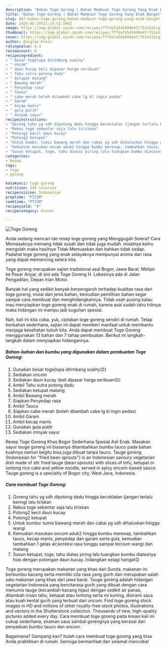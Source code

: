 ```yaml
---
description: "Bahan Toge Goreng | Bahan Membuat Toge Goreng Yang Enak Banget"
title: "Bahan Toge Goreng | Bahan Membuat Toge Goreng Yang Enak Banget"
slug: 847-bahan-toge-goreng-bahan-membuat-toge-goreng-yang-enak-banget
date: 2020-05-29T21:14:53.594Z
image: https://img-global.cpcdn.com/recipes/fffda7a541609e47/751x532cq70/toge-goreng-foto-resep-utama.jpg
thumbnail: https://img-global.cpcdn.com/recipes/fffda7a541609e47/751x532cq70/toge-goreng-foto-resep-utama.jpg
cover: https://img-global.cpcdn.com/recipes/fffda7a541609e47/751x532cq70/toge-goreng-foto-resep-utama.jpg
author: Douglas Klein
ratingvalue: 4.3
reviewcount: 6
recipeingredient:
- " besar togelupa ditimbang soalny"
- " oncom"
- " daun kucay beli dipasar harga seribuan"
- " Tahu sutra potong dadu"
- " ketupat matang"
- " Bawang merah"
- " Penyedap rasa"
- " Tauco"
- " cabe merah boleh ditambah cabe lg kl ingin pedas"
- " Garam"
- " kecap manis"
- " gula putih"
- " minyak sayur"
recipeinstructions:
- "Goreng tahu yg sdh dipotong dadu hingga kecoklatan (jangan terlalu kering) lalu tiriskan"
- "Rebus toge sebentar saja lalu tiriskan"
- "Potong2 kecil daun kucay"
- "Potong2 ketupat"
- "Untuk bumbu: tumis bawang merah dan cabai yg sdh dihaluskan hingga wangi"
- "Kemudian masukan oncom aduk2 hingga bumbu meresap, tambahkan tauco, kecap manis, penyedap dan garam serta gula, kemudian tambahkan 1 gelas air,koreksi rasa tunggu sampai tercium wangi dan matang"
- "Susun ketupat, toge, tahu diatas piring lalu tuangkan bumbu diatasnya hias dengan potongan daun kucay..hidangkan selagi hangat😊"
categories:
- Resep
tags:
- toge
- goreng

katakunci: toge goreng 
nutrition: 243 calories
recipecuisine: Indonesian
preptime: "PT23M"
cooktime: "PT33M"
recipeyield: "4"
recipecategory: Dinner

---
```



![Toge Goreng](https://img-global.cpcdn.com/recipes/fffda7a541609e47/751x532cq70/toge-goreng-foto-resep-utama.jpg)

Anda sedang mencari ide resep toge goreng yang Menggugah Selera? Cara Memasaknya memang tidak susah dan tidak juga mudah. misalnya keliru mengolah maka hasilnya Tidak Memuaskan dan bahkan tidak sedap. Padahal toge goreng yang enak selayaknya mempunyai aroma dan rasa yang dapat memancing selera kita.

Toge goreng merupakan sajian tradisional asal Bogor, Jawa Barat. Melipir ke Pasar Anyar, di sini ada Toge Goreng H. Lokasinya ada di Jalan Pengadilan, Depan Irian Motor.

Banyak hal yang sedikit banyak berpengaruh terhadap kualitas rasa dari toge goreng, mulai dari jenis bahan, kemudian pemilihan bahan segar sampai cara membuat dan menghidangkannya. Tidak usah pusing kalau mau menyiapkan toge goreng enak di rumah, karena asal sudah tahu triknya maka hidangan ini mampu jadi suguhan spesial.


Nah, kali ini kita coba, yuk, ciptakan toge goreng sendiri di rumah. Tetap berbahan sederhana, sajian ini dapat memberi manfaat untuk membantu menjaga kesehatan tubuh kita. Anda dapat membuat Toge Goreng menggunakan 13 bahan dan 7 tahap pembuatan. Berikut ini langkah-langkah dalam menyiapkan hidangannya.

<!--inarticleads1-->

##### Bahan-bahan dan bumbu yang digunakan dalam pembuatan Toge Goreng:

1. Gunakan  besar toge(lupa ditimbang soalny😊)
1. Sediakan  oncom
1. Sediakan  daun kucay (beli dipasar harga seribuan😊)
1. Ambil  Tahu sutra potong dadu
1. Sediakan  ketupat matang
1. Ambil  Bawang merah
1. Siapkan  Penyedap rasa
1. Ambil  Tauco
1. Siapkan  cabe merah (boleh ditambah cabe lg kl ingin pedas)
1. Ambil  Garam
1. Ambil  kecap manis
1. Gunakan  gula putih
1. Sediakan  minyak sayur


Resep Toge Goreng Khas Bogor Sederhana Spesial Asli Enak. Masakan sayur tauge goreng ini biasanya ditambahkan bumbu tauco pada bahan kuahnya namun begitu bisa juga dibuat tanpa tauco. Tauge goreng (Indonesian for &#34;fried bean sprouts&#34;) is an Indonesian savoury vegetarian dish made of stir fried tauge (bean sprouts) with slices of tofu, ketupat or lontong rice cake and yellow noodle, served in spicy oncom-based sauce. Tauge goreng is a specialty of Bogor city, West Java, Indonesia. 

<!--inarticleads2-->

##### Cara membuat Toge Goreng:

1. Goreng tahu yg sdh dipotong dadu hingga kecoklatan (jangan terlalu kering) lalu tiriskan
1. Rebus toge sebentar saja lalu tiriskan
1. Potong2 kecil daun kucay
1. Potong2 ketupat
1. Untuk bumbu: tumis bawang merah dan cabai yg sdh dihaluskan hingga wangi
1. Kemudian masukan oncom aduk2 hingga bumbu meresap, tambahkan tauco, kecap manis, penyedap dan garam serta gula, kemudian tambahkan 1 gelas air,koreksi rasa tunggu sampai tercium wangi dan matang
1. Susun ketupat, toge, tahu diatas piring lalu tuangkan bumbu diatasnya hias dengan potongan daun kucay..hidangkan selagi hangat😊


Toge goreng merupakan makanan yang khas dari Sunda, makanan ini berbumbu kacang serta memiliki cita rasa yang gurih dan merupakan salah satu makanan yang khas dari jawa barat. Tauge goreng adalah hidangan vegetarian Indonesia yang bercitarasa gurih yang dibuat dengan cara menumis tauge (kecambah kacang hijau) dengan sedikit air panas, ditambah irisan tahu, ketupat atau lontong serta mi kuning, disirami saus atau kuah kental gurih yang terbuat dari oncom. Find toge goreng stock images in HD and millions of other royalty-free stock photos, illustrations and vectors in the Shutterstock collection. Thousands of new, high-quality pictures added every day. Cara membuat toge goreng pada kreasi kali ini cukup sederhana, siraman saus sambal gorengnya yang berasal dari perpaduan bumbu tauco dan oncom. 

Bagaimana? Gampang kan? Itulah cara membuat toge goreng yang bisa Anda praktikkan di rumah. Semoga bermanfaat dan selamat mencoba!
